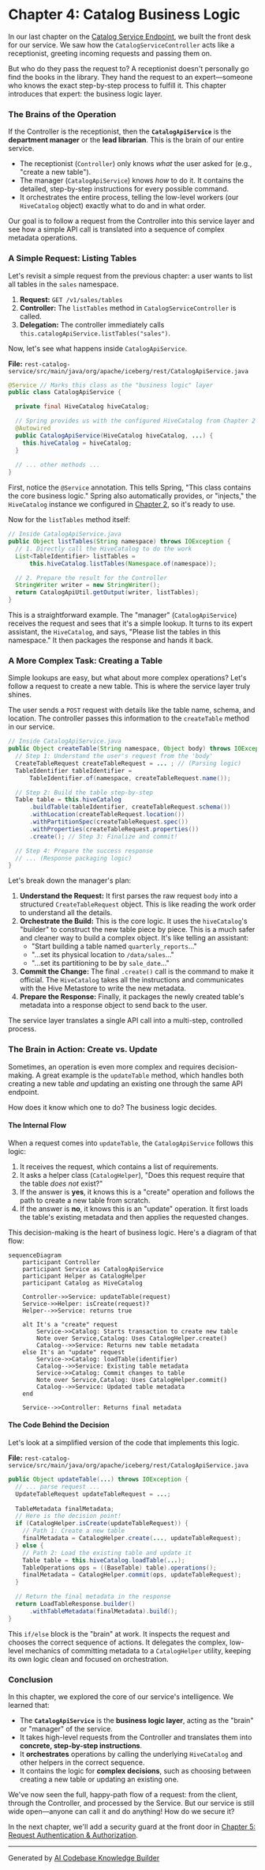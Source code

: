 # Chapter 4: Catalog Business Logic

In our last chapter on the [Catalog Service Endpoint](03_catalog_service_endpoint_.md), we built the front desk for our service. We saw how the `CatalogServiceController` acts like a receptionist, greeting incoming requests and passing them on.

But who do they pass the request to? A receptionist doesn't personally go find the books in the library. They hand the request to an expert—someone who knows the exact step-by-step process to fulfill it. This chapter introduces that expert: the business logic layer.

### The Brains of the Operation

If the Controller is the receptionist, then the **`CatalogApiService`** is the **department manager** or the **lead librarian**. This is the brain of our entire service.

*   The receptionist (`Controller`) only knows *what* the user asked for (e.g., "create a new table").
*   The manager (`CatalogApiService`) knows *how* to do it. It contains the detailed, step-by-step instructions for every possible command.
*   It orchestrates the entire process, telling the low-level workers (our `HiveCatalog` object) exactly what to do and in what order.

Our goal is to follow a request from the Controller into this service layer and see how a simple API call is translated into a sequence of complex metadata operations.

### A Simple Request: Listing Tables

Let's revisit a simple request from the previous chapter: a user wants to list all tables in the `sales` namespace.

1.  **Request:** `GET /v1/sales/tables`
2.  **Controller:** The `listTables` method in `CatalogServiceController` is called.
3.  **Delegation:** The controller immediately calls `this.catalogApiService.listTables("sales")`.

Now, let's see what happens inside `CatalogApiService`.

**File:** `rest-catalog-service/src/main/java/org/apache/iceberg/rest/CatalogApiService.java`

```java
@Service // Marks this class as the "business logic" layer
public class CatalogApiService {

  private final HiveCatalog hiveCatalog;

  // Spring provides us with the configured HiveCatalog from Chapter 2
  @Autowired
  public CatalogApiService(HiveCatalog hiveCatalog, ...) {
    this.hiveCatalog = hiveCatalog;
  }
  
  // ... other methods ...
}
```
First, notice the `@Service` annotation. This tells Spring, "This class contains the core business logic." Spring also automatically provides, or "injects," the `HiveCatalog` instance we configured in [Chapter 2](02_hive_metastore__hms__integration_.md), so it's ready to use.

Now for the `listTables` method itself:

```java
// Inside CatalogApiService.java
public Object listTables(String namespace) throws IOException {
  // 1. Directly call the HiveCatalog to do the work
  List<TableIdentifier> listTables = 
      this.hiveCatalog.listTables(Namespace.of(namespace));

  // 2. Prepare the result for the Controller
  StringWriter writer = new StringWriter();
  return CatalogApiUtil.getOutput(writer, listTables);
}
```
This is a straightforward example. The "manager" (`CatalogApiService`) receives the request and sees that it's a simple lookup. It turns to its expert assistant, the `HiveCatalog`, and says, "Please list the tables in this namespace." It then packages the response and hands it back.

### A More Complex Task: Creating a Table

Simple lookups are easy, but what about more complex operations? Let's follow a request to create a new table. This is where the service layer truly shines.

The user sends a `POST` request with details like the table name, schema, and location. The controller passes this information to the `createTable` method in our service.

```java
// Inside CatalogApiService.java
public Object createTable(String namespace, Object body) throws IOException {
  // Step 1: Understand the user's request from the 'body'
  CreateTableRequest createTableRequest = ... ; // (Parsing logic)
  TableIdentifier tableIdentifier = 
      TableIdentifier.of(namespace, createTableRequest.name());

  // Step 2: Build the table step-by-step
  Table table = this.hiveCatalog
      .buildTable(tableIdentifier, createTableRequest.schema())
      .withLocation(createTableRequest.location())
      .withPartitionSpec(createTableRequest.spec())
      .withProperties(createTableRequest.properties())
      .create(); // Step 3: Finalize and commit!

  // Step 4: Prepare the success response
  // ... (Response packaging logic)
}
```
Let's break down the manager's plan:

1.  **Understand the Request:** It first parses the raw request `body` into a structured `CreateTableRequest` object. This is like reading the work order to understand all the details.
2.  **Orchestrate the Build:** This is the core logic. It uses the `hiveCatalog`'s "builder" to construct the new table piece by piece. This is a much safer and cleaner way to build a complex object. It's like telling an assistant:
    *   "Start building a table named `quarterly_reports`..."
    *   "...set its physical location to `/data/sales`..."
    *   "...set its partitioning to be by `sale_date`..."
3.  **Commit the Change:** The final `.create()` call is the command to make it official. The `HiveCatalog` takes all the instructions and communicates with the Hive Metastore to write the new metadata.
4.  **Prepare the Response:** Finally, it packages the newly created table's metadata into a response object to send back to the user.

The service layer translates a single API call into a multi-step, controlled process.

### The Brain in Action: Create vs. Update

Sometimes, an operation is even more complex and requires decision-making. A great example is the `updateTable` method, which handles both creating a new table *and* updating an existing one through the same API endpoint.

How does it know which one to do? The business logic decides.

#### The Internal Flow

When a request comes into `updateTable`, the `CatalogApiService` follows this logic:

1.  It receives the request, which contains a list of requirements.
2.  It asks a helper class (`CatalogHelper`), "Does this request require that the table *does not* exist?"
3.  If the answer is **yes**, it knows this is a "create" operation and follows the path to create a new table from scratch.
4.  If the answer is **no**, it knows this is an "update" operation. It first loads the table's existing metadata and then applies the requested changes.

This decision-making is the heart of business logic. Here's a diagram of that flow:

```mermaid
sequenceDiagram
    participant Controller
    participant Service as CatalogApiService
    participant Helper as CatalogHelper
    participant Catalog as HiveCatalog

    Controller->>Service: updateTable(request)
    Service->>Helper: isCreate(request)?
    Helper-->>Service: returns true
    
    alt It's a "create" request
        Service->>Catalog: Starts transaction to create new table
        Note over Service,Catalog: Uses CatalogHelper.create()
        Catalog-->>Service: Returns new table metadata
    else It's an "update" request
        Service->>Catalog: loadTable(identifier)
        Catalog-->>Service: Existing table metadata
        Service->>Catalog: Commit changes to table
        Note over Service,Catalog: Uses CatalogHelper.commit()
        Catalog-->>Service: Updated table metadata
    end
    
    Service-->>Controller: Returns final metadata
```

#### The Code Behind the Decision

Let's look at a simplified version of the code that implements this logic.

**File:** `rest-catalog-service/src/main/java/org/apache/iceberg/rest/CatalogApiService.java`
```java
public Object updateTable(...) throws IOException {
  // ... parse request ...
  UpdateTableRequest updateTableRequest = ...;
  
  TableMetadata finalMetadata;
  // Here is the decision point!
  if (CatalogHelper.isCreate(updateTableRequest)) {
    // Path 1: Create a new table
    finalMetadata = CatalogHelper.create(..., updateTableRequest);
  } else {
    // Path 2: Load the existing table and update it
    Table table = this.hiveCatalog.loadTable(...);
    TableOperations ops = ((BaseTable) table).operations();
    finalMetadata = CatalogHelper.commit(ops, updateTableRequest);
  }

  // Return the final metadata in the response
  return LoadTableResponse.builder()
      .withTableMetadata(finalMetadata).build();
}
```
This `if/else` block is the "brain" at work. It inspects the request and chooses the correct sequence of actions. It delegates the complex, low-level mechanics of committing metadata to a `CatalogHelper` utility, keeping its own logic clean and focused on orchestration.

### Conclusion

In this chapter, we explored the core of our service's intelligence. We learned that:
*   The **`CatalogApiService`** is the **business logic layer**, acting as the "brain" or "manager" of the service.
*   It takes high-level requests from the Controller and translates them into **concrete, step-by-step instructions**.
*   It **orchestrates** operations by calling the underlying `HiveCatalog` and other helpers in the correct sequence.
*   It contains the logic for **complex decisions**, such as choosing between creating a new table or updating an existing one.

We've now seen the full, happy-path flow of a request: from the client, through the Controller, and processed by the Service. But our service is still wide open—anyone can call it and do anything! How do we secure it?

In the next chapter, we'll add a security guard at the front door in [Chapter 5: Request Authentication & Authorization](05_request_authentication___authorization_.md).

---

Generated by [AI Codebase Knowledge Builder](https://github.com/The-Pocket/Tutorial-Codebase-Knowledge)